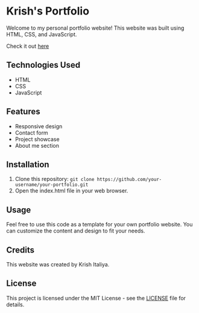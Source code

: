 # Krish's Portfolio

Welcome to my personal portfolio website! This website was built using HTML, CSS, and JavaScript. 

Check it out [here](krishitaliya.netlify.com)

## Technologies Used

- HTML
- CSS
- JavaScript

## Features

- Responsive design
- Contact form
- Project showcase
- About me section

## Installation

1. Clone this repository: `git clone https://github.com/your-username/your-portfolio.git`
2. Open the index.html file in your web browser.

## Usage

Feel free to use this code as a template for your own portfolio website. You can customize the content and design to fit your needs.

## Credits

This website was created by Krish Italiya. 

## License

This project is licensed under the MIT License - see the [LICENSE](LICENSE) file for details.

